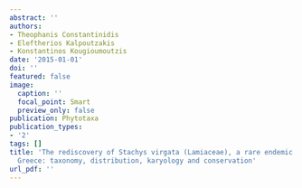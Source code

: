 ```yaml
---
abstract: ''
authors:
- Theophanis Constantinidis
- Eleftherios Kalpoutzakis
- Konstantinos Kougioumoutzis
date: '2015-01-01'
doi: ''
featured: false
image:
  caption: ''
  focal_point: Smart
  preview_only: false
publication: Phytotaxa
publication_types:
- '2'
tags: []
title: 'The rediscovery of Stachys virgata (Lamiaceae), a rare endemic of Peloponnisos,
  Greece: taxonomy, distribution, karyology and conservation'
url_pdf: ''
---
```


